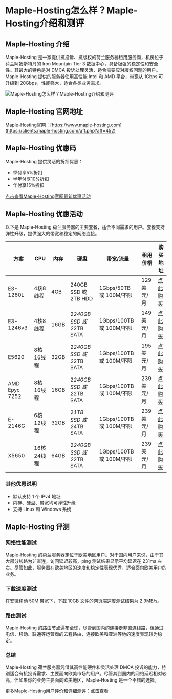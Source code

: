 # Maple-Hosting怎么样？Maple-Hosting介绍和测评

## Maple-Hosting 介绍
Maple-Hosting 是一家提供抗投诉、抗版权的荷兰服务器租用服务商，机房位于荷兰阿姆斯特丹的 Iron Mountain Tier 3 数据中心，具备极强的稳定性和安全性。其最大的特色是对 DMCA 投诉处理灵活，适合需要应对版权问题的用户。Maple-Hosting 提供的服务器使用高性能 Intel 和 AMD 平台，带宽从 1Gbps 可升级到 20Gbps，性能强大，适合各类业务需求。

![Maple-Hosting怎么样？Maple-Hosting介绍和测评](https://github.com/user-attachments/assets/d221debc-1ecd-4986-9662-50f3b3cfd6b0)

## Maple-Hosting 官网地址
Maple-Hosting官网：[https://www.maple-hosting.com](https://clients.maple-hosting.com/aff.php?aff=452)

## Maple-Hosting 优惠码
Maple-Hosting 提供灵活的折扣优惠：
- 季付享5%折扣
- 半年付享10%折扣
- 年付享15%折扣

[点击查看Maple-Hosting官网最新优惠活动](https://clients.maple-hosting.com/aff.php?aff=452)

## Maple-Hosting 优惠活动

以下是 Maple-Hosting 荷兰服务器的主要套餐，适合不同需求的用户。套餐支持弹性升级，提供强大的带宽和稳定的网络连接。

| 方案            | CPU            | 内存    | 硬盘                     | 带宽/流量                  | 租用价格    | 购买地址                                       |
|-----------------|----------------|---------|--------------------------|----------------------------|-------------|------------------------------------------------|
| E3-1260L        | 4核8线程       | 4GB     | 240GB SSD 或 2TB HDD      | 1Gbps/50TB 或 100M/不限     | 129美元/月  | [点此购买](https://clients.maple-hosting.com/aff.php?aff=452&pid=297) |
| E3-1246v3       | 4核8线程       | 16GB    | 2*240GB SSD 或 2*2TB SATA | 1Gbps/100TB 或 100M/不限    | 149美元/月  | [点此购买](https://clients.maple-hosting.com/aff.php?aff=452&pid=298) |
| E5620           | 8核16线程      | 32GB    | 2*240GB SSD 或 2*2TB SATA | 1Gbps/100TB 或 100M/不限    | 195美元/月  | [点此购买](https://clients.maple-hosting.com/aff.php?aff=452&pid=301) |
| AMD Epyc 7252   | 8核16线程      | 16GB    | 2*240GB SSD 或 2*2TB SATA | 1Gbps/100TB 或 100M/不限    | 239美元/月  | [点此购买](https://clients.maple-hosting.com/aff.php?aff=452&pid=312) |
| E-2146G         | 6核12线程      | 32GB    | 2*1TB SSD 或 2*4TB SATA   | 1Gbps/100TB 或 100M/不限    | 239美元/月  | [点此购买](https://clients.maple-hosting.com/aff.php?aff=452&pid=304) |
| X5650           | 16核24线程     | 64GB    | 2*240GB SSD 或 2*2TB SATA | 1Gbps/100TB 或 100M/不限    | 239美元/月  | [点此购买](https://clients.maple-hosting.com/aff.php?aff=452&pid=302) |

### 其他优惠说明
- 默认支持 1 个 IPv4 地址
- 内存、硬盘、带宽均可弹性升级
- 支持 Linux 和 Windows 系统

## Maple-Hosting 评测

### 网络性能测试
Maple-Hosting 的荷兰服务器定位于欧美地区用户。对于国内用户来说，由于其大部分线路为非直连，访问延迟较高，ping 测试结果显示平均延迟在 231ms 左右。尽管如此，服务器在欧美地区的速度和稳定性表现优秀，适合面向欧美用户的业务。

### 下载速度测试
在安徽移动 50M 带宽下，下载 10GB 文件的网页端速度测试结果为 2.9MB/s。

### 路由测试
Maple-Hosting 的路由节点遍布全球，尽管到国内的连接走非直连线路，但通过电信、移动、联通等运营商的去程路由，连接欧美和亚洲等地的速度表现较为稳定。

### 总结
Maple-Hosting 荷兰服务器凭借其高性能硬件和灵活处理 DMCA 投诉的能力，特别适合有抗投诉需求、主要面向欧美市场的用户。尽管其到国内的网络延迟相对较高，但如果你的业务主要面向欧美地区，Maple-Hosting 是一个不错的选择。

更多Maple-Hosting用户评价和详细测评：[点击查看](https://clients.maple-hosting.com/aff.php?aff=452)
